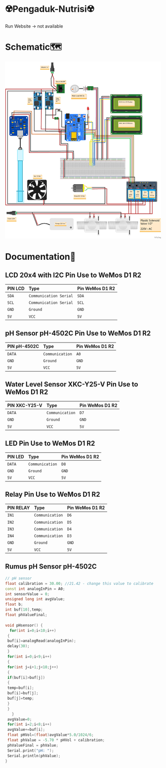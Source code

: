 # ☢️Pengaduk-Nutrisi☢️
Run Website -> not available

# 

# Schematic🗺️
![Wiring](https://github.com/NugrohoESBB/PengadukNutrisi-PI/blob/main/SchematicSystem.jpg)

# 

# Documentation📒

## LCD 20x4 with I2C Pin Use to WeMos D1 R2

| PIN LCD | Type     | Pin WeMos D1 R2| 
| :-------- | :------- |  :------- |
| `SDA` | `Communication Serial` |`SDA` |
| `SCL` | `Communication Serial` |`SCL`|
| `GND` | `Ground` |`GND`|
| `5V` | `VCC` | `5V`|

## pH Sensor pH-4502C Pin Use to WeMos D1 R2

| PIN pH-4502C | Type     | Pin WeMos D1 R2| 
| :-------- | :------- |  :------- |
| `DATA` | `Communication` |`A0`|
| `GND` | `Ground` |`GND`|
| `5V` | `VCC` | `5V`|

## Water Level Sensor XKC-Y25-V Pin Use to WeMos D1 R2

| PIN XKC-Y25-V | Type     | Pin WeMos D1 R2| 
| :-------- | :------- |  :------- |
| `DATA` | `Communication` |`D7`|
| `GND` | `Ground` |`GND`|
| `5V` | `VCC` | `5V`|

## LED Pin Use to WeMos D1 R2

| PIN LED | Type     | Pin WeMos D1 R2| 
| :-------- | :------- |  :------- |
| `DATA` | `Communication` |`D8`|
| `GND` | `Ground` |`GND`|
| `5V` | `VCC` | `5V`|

## Relay Pin Use to WeMos D1 R2

| PIN RELAY| Type     | Pin WeMos D1 R2| 
| :-------- | :------- |  :------- |
| `IN1` | `Communication` |`D6`|
| `IN2` | `Communication` |`D5`|
| `IN3` | `Communication` |`D4`|
| `IN4` | `Communication` |`D3`|
| `GND` | `Ground` |`GND`|
| `5V` | `VCC` | `5V`|



## Rumus pH Sensor pH-4502C
```c++
// pH sensor
float calibration = 30.00; //21.42 - change this value to calibrate
const int analogInPin = A0; 
int sensorValue = 0; 
unsigned long int avgValue; 
float b;
int buf[10],temp;
float phValueFinal;

void pHsensor() {
  for(int i=0;i<10;i++) 
 { 
 buf[i]=analogRead(analogInPin);
 delay(30);
 }
 for(int i=0;i<9;i++)
 {
 for(int j=i+1;j<10;j++)
 {
 if(buf[i]>buf[j])
 {
 temp=buf[i];
 buf[i]=buf[j];
 buf[j]=temp;
 }
 }
   }
 avgValue=0;
 for(int i=2;i<8;i++)
 avgValue+=buf[i];
 float pHVol=(float)avgValue*5.0/1024/6;
 float phValue = -5.70 * pHVol + calibration;
 phValueFinal = phValue;
 Serial.print("pH: ");
 Serial.println(phValue);
}
```
